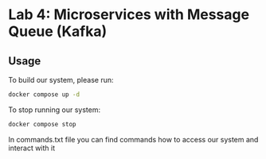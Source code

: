# Lab 4: Microservices with Message Queue (Kafka)

## Usage
To build our system, please run:
```bash
docker compose up -d
```

To stop running our system:
```bash
docker compose stop
```

In commands.txt file you can find commands how to access our system and interact with it